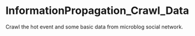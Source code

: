 # InformationPropagation_Crawl_Data
Crawl the hot event and some basic data from microblog social network.
